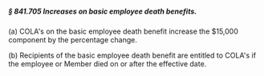 ##### § 841.705 Increases on basic employee death benefits. #####

(a) COLA's on the basic employee death benefit increase the $15,000 component by the percentage change.

(b) Recipients of the basic employee death benefit are entitled to COLA's if the employee or Member died on or after the effective date.